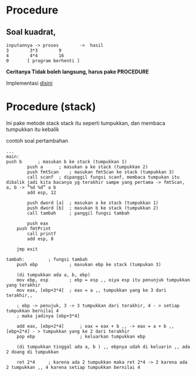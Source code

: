 # Procedure

## Soal kuadrat,
```
inputannya -> proses 	    -> 	hasil
3		 3*3		9
4		 4*4		16
0		[ program berhenti ]
```

**Ceritanya Tidak boleh langsung, harus pake PROCEDURE**

Implementasi [disini](https://github.com/realplayer123/asmOAK/blob/master/oak/Kuadrat.asm)


# Procedure (stack)

Ini pake metode stack
stack itu seperti tumpukkan, dan membaca tumpukkan itu kebalik
 
contoh soal pertambahan 

```
...
main:
push b		; masukan b ke stack (tumpukkan 1)
    	push a		; masukan a ke stack (tumpukkan 2)
    	push fmtScan	; masukan fmtScan ke stack (tumpukkan 3)
    	call scanf	; dipanggil fungsi scanf, membaca tumpukan itu dibalik jadi kita bacanya yg terakhir sampe yang pertama -> fmtScan, a, b -> “%d %d” a b
    	add esp, 12
 
    	push dword [a]	; masukan a ke stack (tumpukkan 1)
    	push dword [b]	; masukan b ke stack (tumpukkan 2)
    	call tambah		; panggil fungsi tambah
     
    	push eax
   	push fmtPrint
    	call printf
    	add esp, 8
     
    jmp exit

tambah:			; fungsi tambah
    push ebp			; masukan ebp ke stack (tumpukan 3) 
    
    (di tumpukkan ada a, b, ebp)
    mov ebp, esp		; ebp = esp ,, oiya esp itu penunjuk tumpukkan yang terakhir
    mov eax, [ebp+3*4]	; eax = a ,, tumpukkan yang ke 3 dari terakhir,, 
    
	; ebp -> penujuk, 3 -> 3 tumpukkan dari terakhir, 4 - > setiap tumpukkan bernilai 4
	; maka jadinya [ebp+3*4] 
    
    add eax, [ebp+2*4]		; eax = eax + b ,, -> eax = a + b ,, [ebp+2*4] - > tumpukkan yang ke 2 dari terakhir
    pop ebp					; keluarkan tumpukkan ebp 
	
	(di tumpukkan tinggal ada a, b ) ,, ebpnya udah di keluarin ,, ada 2 doang di tumpukkan
    
    ret 2*4		; karena ada 2 tumpukkan maka ret 2*4 -> 2 karena ada 2 tumpukkan ,, 4 karena setiap tumpukkan bernilai 4



